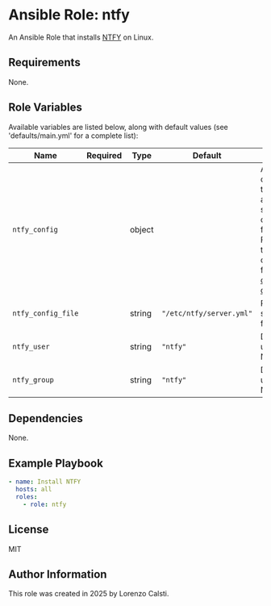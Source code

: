 Ansible Role: ntfy
=========

An Ansible Role that installs [NTFY](https://docs.ntfy.sh) on Linux.

Requirements
------------

None.

Role Variables
--------------

Available variables are listed below, along with default values (see 'defaults/main.yml' for a complete list):

| Name | Required | Type | Default | Description |
| - | - | - | - | - |
|`ntfy_config`| | object | | A dictionary containing all the fields available in the standard NTFY configuration file. <br/>For details on the configurable fields, see the [official documentation](https://docs.ntfy.sh/config).
|`ntfy_config_file`| | string |`"/etc/ntfy/server.yml"`| Path to the server config file.|
|`ntfy_user`| | string | `"ntfy"` | Default user used by the NTFY service.|
|`ntfy_group`| | string | `"ntfy"` | Default group used by the NTFY service.|

Dependencies
------------

None.

Example Playbook
----------------

```yaml
- name: Install NTFY
  hosts: all
  roles:
    - role: ntfy
```

License
-------

MIT

Author Information
------------------

This role was created in 2025 by Lorenzo Calsti.
